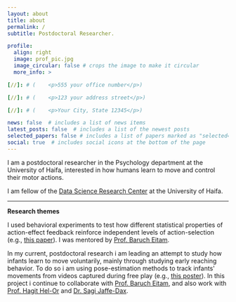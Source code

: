 ```yaml
---
layout: about
title: about
permalink: /
subtitle: Postdoctoral Researcher.

profile:
  align: right
  image: prof_pic.jpg
  image_circular: false # crops the image to make it circular
  more_info: >

[//]: # (    <p>555 your office number</p>)

[//]: # (    <p>123 your address street</p>)

[//]: # (    <p>Your City, State 12345</p>)

news: false  # includes a list of news items
latest_posts: false  # includes a list of the newest posts
selected_papers: false # includes a list of papers marked as "selected={true}"
social: true  # includes social icons at the bottom of the page
---
```


I am a postdoctoral researcher in the Psychology department at the University of Haifa, interested in how humans learn 
to move and control their motor actions. 

I am fellow of the [Data Science Research Center](https://dsrc.haifa.ac.il) at the University of Haifa.  




----------------

**Research themes**

I used behavioral experiments to test how different statistical properties of action-effect 
feedback reinforce independent levels of action-selection (e.g., [this paper](https://link.springer.com/article/10.1007/s00221-022-06345-3)).
I was mentored by [Prof. Baruch Eitam](https://www.eitamlab.org/home).

In my current, postdoctoral research i am leading an attempt to study how infants learn to move voluntarily, mainly through studying 
early reaching behavior. To do so i am using pose-estimation methods to track infants' movements from videos captured 
during free play (e.g., [this poster](https://github.com/EitanHemed/Poster-Behavioral-Data-Science-Symposium-Technion-2023)).
In this project i continue to collaborate with [Prof. Baruch Eitam](https://www.eitamlab.org/home), and also work with
[Prof. Hagit Hel-Or](https://chb.hevra.haifa.ac.il/) and [Dr. Sagi Jaffe-Dax](https://www.jaffedax.sites.tau.ac.il/). 





